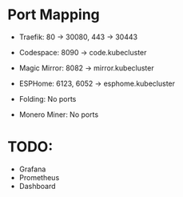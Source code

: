 # Port Mapping
+ Traefik: 80 -> 30080, 443 -> 30443
+ Codespace: 8090 -> code.kubecluster
+ Magic Mirror: 8082 -> mirror.kubecluster
+ ESPHome: 6123, 6052 -> esphome.kubecluster

+ Folding: No ports
+ Monero Miner: No ports

# TODO: 
+ Grafana
+ Prometheus
+ Dashboard